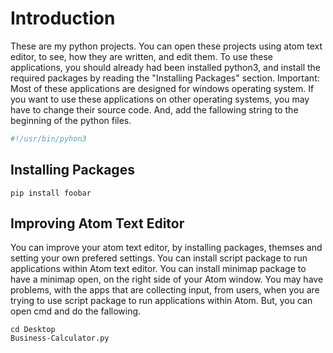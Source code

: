 # Introduction
These are my python projects. You can open these projects using atom text editor, to see, how they are written, and edit them.
To use these applications, you should already had been installed python3, and install the required packages by reading the "Installing Packages" section.
Important: Most of these applications are designed for windows operating system. If you want to use these applications on other operating systems, you may have to change their source code. And, add the fallowing string to the beginning of the python files. 
```python
#!/usr/bin/pyhon3
```

## Installing Packages
```batch
pip install foobar
```

## Improving Atom Text Editor
You can improve your atom text editor, by installing packages, themses and setting your own prefered settings. You can install script package to run applications within Atom text editor. You can install minimap package to have a minimap open, on the right side of your Atom window. You may have problems, with the apps that are collecting input, from users, when you are trying to use script package to run applications within Atom. But, you can open cmd and do the fallowing.

```batch
cd Desktop
Business-Calculator.py
```

